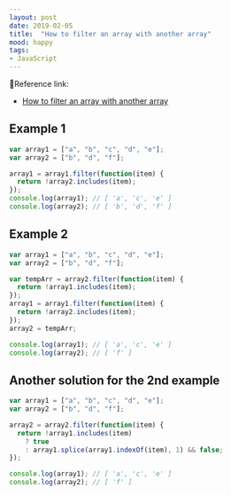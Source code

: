 ```yaml
---
layout: post
date: 2019-02-05
title:  "How to filter an array with another array"
mood: happy
tags: 
- JavaScript
---
```


🧩Reference link:

- [How to filter an array with another array](https://www.freecodecamp.org/forum/t/how-to-filter-an-array-with-another-array/139352)

<!--more-->

## Example 1

```js
var array1 = ["a", "b", "c", "d", "e"];
var array2 = ["b", "d", "f"];

array1 = array1.filter(function(item) {
  return !array2.includes(item);
});
console.log(array1); // [ 'a', 'c', 'e' ]
console.log(array2); // [ 'b', 'd', 'f' ]
```

## Example 2

```js
var array1 = ["a", "b", "c", "d", "e"];
var array2 = ["b", "d", "f"];

var tempArr = array2.filter(function(item) {
  return !array1.includes(item);
});
array1 = array1.filter(function(item) {
  return !array2.includes(item);
});
array2 = tempArr;

console.log(array1); // [ 'a', 'c', 'e' ]
console.log(array2); // [ 'f' ]
```

## Another solution for the 2nd example

```js
var array1 = ["a", "b", "c", "d", "e"];
var array2 = ["b", "d", "f"];

array2 = array2.filter(function(item) {
  return !array1.includes(item)
    ? true
    : array1.splice(array1.indexOf(item), 1) && false;
});

console.log(array1); // [ 'a', 'c', 'e' ]
console.log(array2); // [ 'f' ]
```